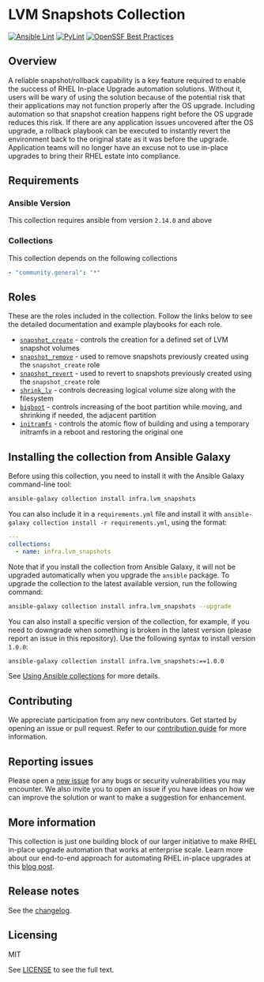 # LVM Snapshots Collection

[![Ansible Lint](https://github.com/redhat-cop/infra.lvm_snapshots/workflows/Ansible%20Lint/badge.svg?event=push)](https://github.com/redhat-cop/infra.lvm_snapshots/actions) [![PyLint](https://github.com/redhat-cop/infra.lvm_snapshots/workflows/PyLint/badge.svg?event=push)](https://github.com/redhat-cop/infra.lvm_snapshots/actions) [![OpenSSF Best Practices](https://www.bestpractices.dev/projects/8141/badge)](https://www.bestpractices.dev/projects/8141)

## Overview

A reliable snapshot/rollback capability is a key feature required to enable the success of RHEL In-place Upgrade automation solutions. Without it, users will be wary of using the solution because of the potential risk that their applications may not function properly after the OS upgrade. Including automation so that snapshot creation happens right before the OS upgrade reduces this risk. If there are any application issues uncovered after the OS upgrade, a rollback playbook can be executed to instantly revert the environment back to the original state as it was before the upgrade. Application teams will no longer have an excuse not to use in-place upgrades to bring their RHEL estate into compliance.

## Requirements

### Ansible Version

This collection requires ansible from version `2.14.0` and above

### Collections

This collection depends on the following collections

```yaml
- "community.general": "*"
```

## Roles

These are the roles included in the collection. Follow the links below to see the detailed documentation and example playbooks for each role.

- [`snapshot_create`](./roles/snapshot_create/) - controls the creation for a defined set of LVM snapshot volumes
- [`snapshot_remove`](./roles/snapshot_remove/) - used to remove snapshots previously created using the `snapshot_create` role
- [`snapshot_revert`](./roles/snapshot_revert/) - used to revert to snapshots previously created using the `snapshot_create` role
- [`shrink_lv`](./roles/shrink_lv/) - controls decreasing logical volume size along with the filesystem
- [`bigboot`](./roles/bigboot/) - controls increasing of the boot partition while moving, and shrinking if needed, the adjacent partition
- [`initramfs`](./roles/initramfs/) - controls the atomic flow of building and using a temporary initramfs in a reboot and restoring the original one

## Installing the collection from Ansible Galaxy

Before using this collection, you need to install it with the Ansible Galaxy command-line tool:

```bash
ansible-galaxy collection install infra.lvm_snapshots
```

You can also include it in a `requirements.yml` file and install it with `ansible-galaxy collection install -r requirements.yml`, using the format:

```yaml
---
collections:
  - name: infra.lvm_snapshots
```

Note that if you install the collection from Ansible Galaxy, it will not be upgraded automatically when you upgrade the `ansible` package. To upgrade the collection to the latest available version, run the following command:

```bash
ansible-galaxy collection install infra.lvm_snapshots --upgrade
```

You can also install a specific version of the collection, for example, if you need to downgrade when something is broken in the latest version (please report an issue in this repository). Use the following syntax to install version `1.0.0`:

```bash
ansible-galaxy collection install infra.lvm_snapshots:==1.0.0
```

See [Using Ansible collections](https://docs.ansible.com/ansible/devel/user_guide/collections_using.html) for more details.

## Contributing

We appreciate participation from any new contributors. Get started by opening an issue or pull request. Refer to our [contribution guide](CONTRIBUTING.md) for more information.

## Reporting issues

Please open a [new issue](https://github.com/redhat-cop/infra.lvm_snapshots/issues/new/choose) for any bugs or security vulnerabilities you may encounter. We also invite you to open an issue if you have ideas on how we can improve the solution or want to make a suggestion for enhancement.

## More information

This collection is just one building block of our larger initiative to make RHEL in-place upgrade automation that works at enterprise scale. Learn more about our end-to-end approach for automating RHEL in-place upgrades at this [blog post](https://red.ht/bobblog).

## Release notes

See the [changelog](https://github.com/redhat-cop/infra.lvm_snapshots/tree/main/CHANGELOG.rst).

## Licensing

MIT

See [LICENSE](LICENSE) to see the full text.

